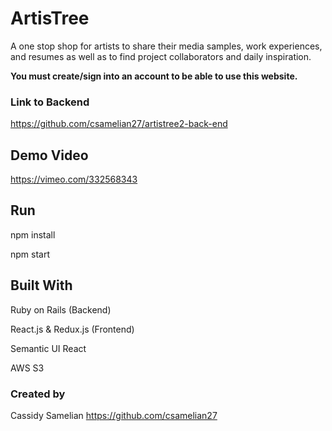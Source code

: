 # ArtisTree

A one stop shop for artists to share their media samples, work experiences, and resumes as well as to find project collaborators and daily inspiration.

**You must create/sign into an account to be able to use this website.**

### Link to Backend
https://github.com/csamelian27/artistree2-back-end

## Demo Video
https://vimeo.com/332568343



## Run
npm install

npm start

## Built With
Ruby on Rails (Backend)

React.js & Redux.js (Frontend)

Semantic UI React

AWS S3

### Created by
Cassidy Samelian https://github.com/csamelian27
